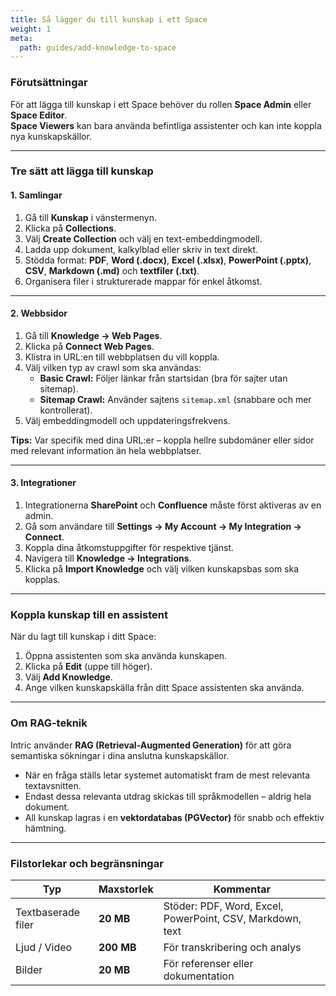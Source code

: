 ```yaml
---
title: Så lägger du till kunskap i ett Space
weight: 1
meta:
  path: guides/add-knowledge-to-space
---
```

### Förutsättningar
För att lägga till kunskap i ett Space behöver du rollen **Space Admin** eller **Space Editor**.  
**Space Viewers** kan bara använda befintliga assistenter och kan inte koppla nya kunskapskällor.

---

### Tre sätt att lägga till kunskap

#### 1. Samlingar
1. Gå till **Kunskap** i vänstermenyn.  
2. Klicka på **Collections**.  
3. Välj **Create Collection** och välj en text-embeddingmodell.  
4. Ladda upp dokument, kalkylblad eller skriv in text direkt.  
5. Stödda format: **PDF**, **Word (.docx)**, **Excel (.xlsx)**, **PowerPoint (.pptx)**, **CSV**, **Markdown (.md)** och **textfiler (.txt)**.  
6. Organisera filer i strukturerade mappar för enkel åtkomst.

---

#### 2. Webbsidor
1. Gå till **Knowledge → Web Pages**.  
2. Klicka på **Connect Web Pages**.  
3. Klistra in URL:en till webbplatsen du vill koppla.  
4. Välj vilken typ av crawl som ska användas:  
   - **Basic Crawl:** Följer länkar från startsidan (bra för sajter utan sitemap).  
   - **Sitemap Crawl:** Använder sajtens `sitemap.xml` (snabbare och mer kontrollerat).  
5. Välj embeddingmodell och uppdateringsfrekvens.  

**Tips:** Var specifik med dina URL:er – koppla hellre subdomäner eller sidor med relevant information än hela webbplatser.

---

#### 3. Integrationer
1. Integrationerna **SharePoint** och **Confluence** måste först aktiveras av en admin.  
2. Gå som användare till **Settings → My Account → My Integration → Connect**.  
3. Koppla dina åtkomstuppgifter för respektive tjänst.  
4. Navigera till **Knowledge → Integrations**.  
5. Klicka på **Import Knowledge** och välj vilken kunskapsbas som ska kopplas.

---

### Koppla kunskap till en assistent
När du lagt till kunskap i ditt Space:

1. Öppna assistenten som ska använda kunskapen.  
2. Klicka på **Edit** (uppe till höger).  
3. Välj **Add Knowledge**.  
4. Ange vilken kunskapskälla från ditt Space assistenten ska använda.

---

### Om RAG-teknik
Intric använder **RAG (Retrieval-Augmented Generation)** för att göra semantiska sökningar i dina anslutna kunskapskällor.

- När en fråga ställs letar systemet automatiskt fram de mest relevanta textavsnitten.  
- Endast dessa relevanta utdrag skickas till språkmodellen – aldrig hela dokument.  
- All kunskap lagras i en **vektordatabas (PGVector)** för snabb och effektiv hämtning.

---

### Filstorlekar och begränsningar

| Typ | Maxstorlek | Kommentar |
|------|-----------|-----------|
| Textbaserade filer | **20 MB** | Stöder: PDF, Word, Excel, PowerPoint, CSV, Markdown, text |
| Ljud / Video | **200 MB** | För transkribering och analys |
| Bilder | **20 MB** | För referenser eller dokumentation |
